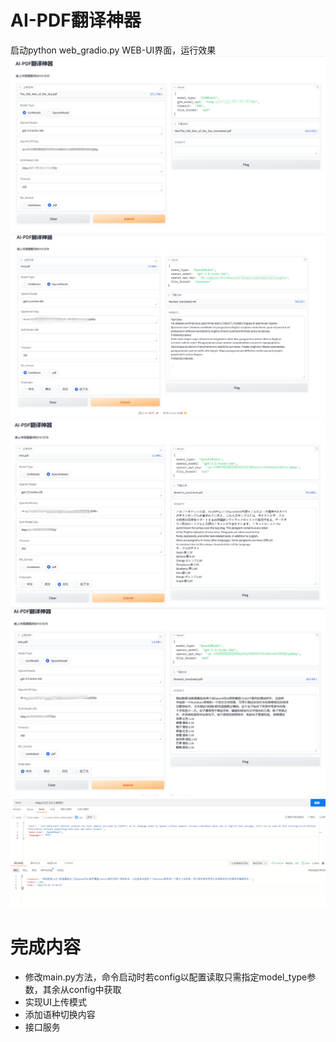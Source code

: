 # AI-PDF翻译神器
启动python web_gradio.py
WEB-UI界面，运行效果
![img.png](img2.png)
![img.png](img.png)
![img.png](img3.png)
![img.png](img4.png)
![img.png](img5.png)
# 完成内容
* 修改main.py方法，命令启动时若config以配置读取只需指定model_type参数，其余从config中获取
* 实现UI上传模式
* 添加语种切换内容
* 接口服务
